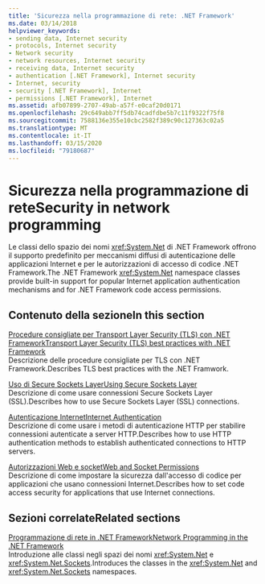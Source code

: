 ```yaml
---
title: 'Sicurezza nella programmazione di rete: .NET Framework'
ms.date: 03/14/2018
helpviewer_keywords:
- sending data, Internet security
- protocols, Internet security
- Network security
- network resources, Internet security
- receiving data, Internet security
- authentication [.NET Framework], Internet security
- Internet, security
- security [.NET Framework], Internet
- permissions [.NET Framework], Internet
ms.assetid: afb07899-2707-49ab-a57f-e0caf20d0171
ms.openlocfilehash: 29c649abb7ff5db74cadfdbe5b7c11f9322f75f8
ms.sourcegitcommit: 7588136e355e10cbc2582f389c90c127363c02a5
ms.translationtype: MT
ms.contentlocale: it-IT
ms.lasthandoff: 03/15/2020
ms.locfileid: "79180687"
---
```

# <a name="security-in-network-programming"></a><span data-ttu-id="c421b-102">Sicurezza nella programmazione di rete</span><span class="sxs-lookup"><span data-stu-id="c421b-102">Security in network programming</span></span>

<span data-ttu-id="c421b-103">Le classi dello spazio dei nomi <xref:System.Net> di .NET Framework offrono il supporto predefinito per meccanismi diffusi di autenticazione delle applicazioni Internet e per le autorizzazioni di accesso di codice .NET Framework.</span><span class="sxs-lookup"><span data-stu-id="c421b-103">The .NET Framework <xref:System.Net> namespace classes provide built-in support for popular Internet application authentication mechanisms and for .NET Framework code access permissions.</span></span>  
  
## <a name="in-this-section"></a><span data-ttu-id="c421b-104">Contenuto della sezione</span><span class="sxs-lookup"><span data-stu-id="c421b-104">In this section</span></span>

[<span data-ttu-id="c421b-105">Procedure consigliate per Transport Layer Security (TLS) con .NET Framework</span><span class="sxs-lookup"><span data-stu-id="c421b-105">Transport Layer Security (TLS) best practices with .NET Framework</span></span>](tls.md)  
<span data-ttu-id="c421b-106">Descrizione delle procedure consigliate per TLS con .NET Framework.</span><span class="sxs-lookup"><span data-stu-id="c421b-106">Describes TLS best practices with the .NET Framwork.</span></span>

[<span data-ttu-id="c421b-107">Uso di Secure Sockets Layer</span><span class="sxs-lookup"><span data-stu-id="c421b-107">Using Secure Sockets Layer</span></span>](using-secure-sockets-layer.md)  
<span data-ttu-id="c421b-108">Descrizione di come usare connessioni Secure Sockets Layer (SSL).</span><span class="sxs-lookup"><span data-stu-id="c421b-108">Describes how to use Secure Sockets Layer (SSL) connections.</span></span>  
  
[<span data-ttu-id="c421b-109">Autenticazione Internet</span><span class="sxs-lookup"><span data-stu-id="c421b-109">Internet Authentication</span></span>](internet-authentication.md)  
<span data-ttu-id="c421b-110">Descrizione di come usare i metodi di autenticazione HTTP per stabilire connessioni autenticate a server HTTP.</span><span class="sxs-lookup"><span data-stu-id="c421b-110">Describes how to use HTTP authentication methods to establish authenticated connections to HTTP servers.</span></span>  
  
[<span data-ttu-id="c421b-111">Autorizzazioni Web e socket</span><span class="sxs-lookup"><span data-stu-id="c421b-111">Web and Socket Permissions</span></span>](web-and-socket-permissions.md)  
<span data-ttu-id="c421b-112">Descrizione di come impostare la sicurezza dall'accesso di codice per applicazioni che usano connessioni Internet.</span><span class="sxs-lookup"><span data-stu-id="c421b-112">Describes how to set code access security for applications that use Internet connections.</span></span>  
  
## <a name="related-sections"></a><span data-ttu-id="c421b-113">Sezioni correlate</span><span class="sxs-lookup"><span data-stu-id="c421b-113">Related sections</span></span>

[<span data-ttu-id="c421b-114">Programmazione di rete in .NET Framework</span><span class="sxs-lookup"><span data-stu-id="c421b-114">Network Programming in the .NET Framework</span></span>](index.md)  
<span data-ttu-id="c421b-115">Introduzione alle classi negli spazi dei nomi <xref:System.Net> e <xref:System.Net.Sockets>.</span><span class="sxs-lookup"><span data-stu-id="c421b-115">Introduces the classes in the <xref:System.Net> and <xref:System.Net.Sockets> namespaces.</span></span>
